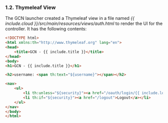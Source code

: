 ### 1.2. Thymeleaf View

The GCN launcher created a Thymeleaf view in a file named _{{ include.cloud }}/src/main/resources/views/auth.html_ to render the UI for the controller. It has the following contents:

```html
<!DOCTYPE html>
<html xmlns:th="http://www.thymeleaf.org" lang="en">
<head>
    <title>GCN - {{ include.title }}</title>
</head>
<body>
<h1>GCN - {{ include.title }}</h1>

<h2>username: <span th:text="${username}"></span></h2>

<nav>
    <ul>
        <li th:unless="${security}"><a href="/oauth/login/{{ include.login }}">Enter</a></li>
        <li th:if="${security}"><a href="/logout">Logout</a></li>
    </ul>
</nav>
</body>
</html>
```
